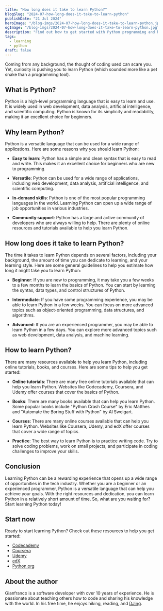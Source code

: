 ```yaml
---
title: "How long does it take to learn Python?"
blogSlug: "2024-07-how-long-does-it-take-to-learn-python"
publishDate: "21 Jul 2024"
heroImage: "/blog-imgs/2024-07-how-long-does-it-take-to-learn-python.jpeg"
ogImage: "/blog-imgs/2024-07-how-long-does-it-take-to-learn-python.jpg"
description: "Find out how to get started with Python programming and how long it takes to become proficient in the language. Learn about the best resources and strategies"
tags:
  - learning
  - python
draft: false
---
```


Coming from any background, the thought of coding used can scare you. Yet, curiosity is pushing you to learn Python (which sounded more like a pet snake than a programming tool).

## What is Python?

Python is a high-level programming language that is easy to learn and use. It is widely used in web development, data analysis, artificial intelligence, and scientific computing. Python is known for its simplicity and readability, making it an excellent choice for beginners.

## Why learn Python?

Python is a versatile language that can be used for a wide range of applications. Here are some reasons why you should learn Python:

- **Easy to learn**: Python has a simple and clean syntax that is easy to read and write. This makes it an excellent choice for beginners who are new to programming.

- **Versatile**: Python can be used for a wide range of applications, including web development, data analysis, artificial intelligence, and scientific computing.

- **In-demand skills**: Python is one of the most popular programming languages in the world. Learning Python can open up a wide range of job opportunities in various industries.

- **Community support**: Python has a large and active community of developers who are always willing to help. There are plenty of online resources and tutorials available to help you learn Python.

## How long does it take to learn Python?

The time it takes to learn Python depends on several factors, including your background, the amount of time you can dedicate to learning, and your learning style. Here are some general guidelines to help you estimate how long it might take you to learn Python:

- **Beginner**: If you are new to programming, it may take you a few weeks to a few months to learn the basics of Python. You can start by learning the syntax, data types, and control structures of Python.

- **Intermediate**: If you have some programming experience, you may be able to learn Python in a few weeks. You can focus on more advanced topics such as object-oriented programming, data structures, and algorithms.

- **Advanced**: If you are an experienced programmer, you may be able to learn Python in a few days. You can explore more advanced topics such as web development, data analysis, and machine learning.

## How to learn Python?

There are many resources available to help you learn Python, including online tutorials, books, and courses. Here are some tips to help you get started:

- **Online tutorials**: There are many free online tutorials available that can help you learn Python. Websites like Codecademy, Coursera, and Udemy offer courses that cover the basics of Python.

- **Books**: There are many books available that can help you learn Python. Some popular books include "Python Crash Course" by Eric Matthes and "Automate the Boring Stuff with Python" by Al Sweigart.

- **Courses**: There are many online courses available that can help you learn Python. Websites like Coursera, Udemy, and edX offer courses that cover a wide range of topics.

- **Practice**: The best way to learn Python is to practice writing code. Try to solve coding problems, work on small projects, and participate in coding challenges to improve your skills.

## Conclusion

Learning Python can be a rewarding experience that opens up a wide range of opportunities in the tech industry. Whether you are a beginner or an experienced programmer, Python is a versatile language that can help you achieve your goals. With the right resources and dedication, you can learn Python in a relatively short amount of time. So, what are you waiting for? Start learning Python today!

## Start now

Ready to start learning Python? Check out these resources to help you get started:

- [Codecademy](https://www.codecademy.com/learn/learn-python)
- [Coursera](https://www.coursera.org/courses?query=python)
- [Udemy](https://www.udemy.com/courses/search/?q=python)
- [edX](https://www.edx.org/learn/python)
- [Python.org](https://www.python.org/)

## About the author

Gianfranco is a software developer with over 10 years of experience. He is passionate about teaching others how to code and sharing his knowledge with the world. In his free time, he enjoys hiking, reading, and [DJing](https://gian.cool/dj-mixes.html).
